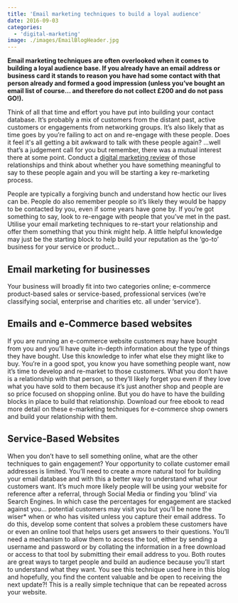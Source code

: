```yaml
---
title: 'Email marketing techniques to build a loyal audience'
date: 2016-09-03
categories:
  - 'digital-marketing'
image: ./images/EmailBlogHeader.jpg
---
```


**Email marketing techniques are often overlooked when it comes to building a loyal audience base. If you already have an email address or business card it stands to reason you have had some contact with that person already and formed a good impression (unless you’ve bought an email list of course… and therefore do not collect £200 and do not pass GO!).**

Think of all that time and effort you have put into building your contact database. It’s probably a mix of customers from the distant past, active customers or engagements from networking groups. It’s also likely that as time goes by you’re failing to act on and re-engage with these people. Does it feel it's all getting a bit awkward to talk with these people again? …well that’s a judgement call for you but remember, there was a mutual interest there at some point. Conduct a [digital marketing review](https://ebp-copy.eblue-hosting.co.uk/services/digital-marketing-liverpool/) of those relationships and think about whether you have something meaningful to say to these people again and you will be starting a key re-marketing process.

People are typically a forgiving bunch and understand how hectic our lives can be. People do also remember people so it’s likely they would be happy to be contacted by you, even if some years have gone by. If you’re got something to say, look to re-engage with people that you’ve met in the past. Utilise your email marketing techniques to re-start your relationship and offer them something that you think might help. A little helpful knowledge may just be the starting block to help build your reputation as the ‘go-to’ business for your service or product…

## Email marketing for businesses

Your business will broadly fit into two categories online; e-commerce product-based sales or service-based, professional services (we’re classifying social, enterprise and charities etc. all under ‘service’).

## Emails and e-Commerce based websites

If you are running an e-commerce website customers may have bought from you and you’ll have quite in-depth information about the type of things they have bought. Use this knowledge to infer what else they might like to buy. You’re in a good spot, you know you have something people want, now it’s time to develop and re-market to those customers. What you don’t have is a relationship with that person, so they’ll likely forget you even if they love what you have sold to them because it’s just another shop and people are so price focused on shopping online. But you do have to have the building blocks in place to build that relationship. Download our free ebook to read more detail on these e-marketing techniques for e-commerce shop owners and build your relationship with them.

## Service-Based Websites

When you don’t have to sell something online, what are the other techniques to gain engagement? Your opportunity to collate customer email addresses is limited. You’ll need to create a more natural tool for building your email database and with this a better way to understand what your customers want. It’s much more likely people will be using your website for reference after a referral, through Social Media or finding you ‘blind’ via Search Engines. In which case the percentages for engagement are stacked against you… potential customers may visit you but you’ll be none the wiser\* when or who has visited unless you capture their email address. To do this, develop some content that solves a problem these customers have or even an online tool that helps users get answers to their questions. You’ll need a mechanism to allow them to access the tool, either by sending a username and password or by collating the information in a free download or access to that tool by submitting their email address to you. Both routes are great ways to target people and build an audience because you’ll start to understand what they want. You see this technique used here in this blog and hopefully, you find the content valuable and be open to receiving the next update?! This is a really simple technique that can be repeated across your website.
